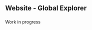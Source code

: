 <h2 align="left">Website - Global Explorer</h2>

###

<p align="left">Work in progress</p>


<!-- ###

<p align="left">✨ Features : <br>🎩 • User account with crypted password<br>🎯 • CRUD Admin dashboard for quizz creation<br>🎲 • Quizz game with basic stats (answer time, daily rankings)</p>

###

<div align="left">
  <img src="https://cdn.jsdelivr.net/gh/devicons/devicon/icons/javascript/javascript-original.svg" height="40" alt="javascript logo"  />
  <img width="12" />
  <img src="https://cdn.jsdelivr.net/gh/devicons/devicon/icons/html5/html5-original.svg" height="40" alt="html5 logo"  />
  <img width="12" />
  <img src="https://cdn.jsdelivr.net/gh/devicons/devicon/icons/css3/css3-original.svg" height="40" alt="css3 logo"  />
  <img width="12" />
  <img src="https://cdn.jsdelivr.net/gh/devicons/devicon/icons/php/php-original.svg" height="40" alt="php logo"  />
</div>

###

<h2 align="left">Use case diagram + MCD (French) </h2>
<p> Si les images ne s'affichent pas, mvc et diagramme dans le dossier "temp" </p>

###

<img align="right" height="500" src="https://i.ibb.co/0Vcjnt0/Userdiagram.jpg"  />

###

<img align="left" height="300" src="https://i.ibb.co/XFd0mH1/image.png"  />

### -->
